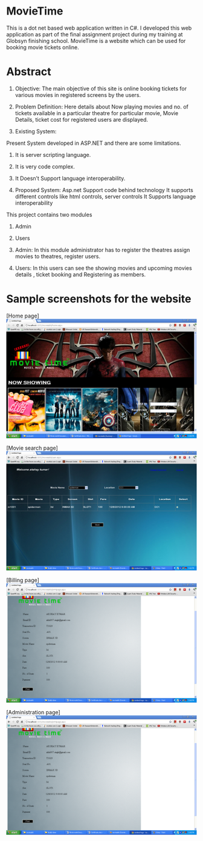 # MovieTime
This is a dot net based web application written in C#. I developed this web application as part of the final assignment project during my training at Globsyn finishing school. MovieTime is a website which can be used for booking movie tickets online.


# Abstract

1.	Objective:
The main objective of this site is online booking tickets for various movies in registered screens by the users.

2.	Problem Definition:
Here details about Now playing movies and no. of tickets available in a particular theatre for particular movie, Movie Details, ticket cost for registered users are displayed. 

3.	Existing System:

Present System developed in ASP.NET and there are some limitations.
 1. It is server scripting language.
 2. It is very code  complex.
 3. It Doesn’t Support language interoperability.
 
4.	Proposed System:
Asp.net Support code behind technology
It supports different controls like html controls, server controls
It Supports language interoperability

This project contains two modules  
1. Admin
2. Users 


1. Admin: In this module administrator has to register the theatres assign movies to theatres, register users.
2. Users: In this users can see the showing movies and upcoming movies details , ticket booking and Registering as members.   

# Sample screenshots for the website

[Home page]
![loading...](pics/untitled.bmp "Home page")

[Movie search page]
![loading...](pics/7.bmp "Movie search page")

[Billing page]
![loading...](pics/8.bmp "Billing page")

[Administration page]
![loading...](pics/8.bmp "Administration page")
